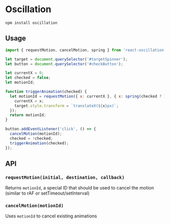 # Oscillation

    npm install oscillation

## Usage

```javascript
import { requestMotion, cancelMotion, spring } from 'react-oscillation';

let target = document.querySelector('#targetSpinner');
let button = document.querySelector('#checkButton');

let currentX = 0;
let checked = false;
let motionId;

function triggerAnimation(checked) {
  let motionId = requestMotion({ x: currentX }, { x: spring(checked ? 100 : 0) }, ({ x }) => {
    currentX = x;
    target.style.transform = `translateX(${x}px)`;
  });
  return motionId;
}

button.addEventListener('click', () => {
  cancelMotion(motionId);
  checked = !checked;
  triggerAnimation(checked);
});
```

## API

### `requestMotion(initial, destination, callback)`

Returns `motionId`, a special ID that should be used to cancel the motion (similar to rAF or setTimeout/setInterval)

### `cancelMotion(motionId)`

Uses `motionId` to cancel existing animations
